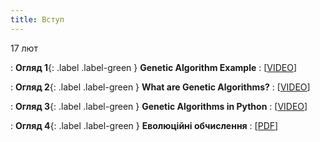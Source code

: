 ```yaml
---
title: Вступ 
---
```


17 лют

: **Огляд 1**{: .label .label-green } **Genetic Algorithm Example**
  : [[VIDEO](https://www.youtube.com/watch?v=XcinBPhgT7M)]


: **Огляд 2**{: .label .label-green } **What are Genetic Algorithms?**
  : [[VIDEO](https://www.youtube.com/watch?v=XP2sFzp2Rig&list=PLIU2q0ak7cPqPb_d4zqM5yRMSHbxFH__D)]

: **Огляд 3**{: .label .label-green } **Genetic Algorithms in Python**
  : [[VIDEO](https://www.youtube.com/watch?v=CRtZ-APJEKI)]

: **Огляд 4**{: .label .label-green } **Еволюцiйнi обчислення**
  : [[PDF](https://drive.google.com/drive/folders/16tnR2Lx7S06263jN8_PetmfujFKLQCEf?usp=sharing)]




